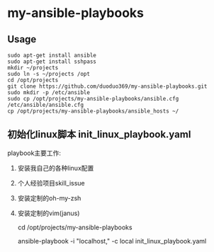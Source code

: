 my-ansible-playbooks
===

Usage
---

    sudo apt-get install ansible
    sudo apt-get install sshpass
    mkdir ~/projects
    sudo ln -s ~/projects /opt
    cd /opt/projects
    git clone https://github.com/duoduo369/my-ansible-playbooks.git
    sudo mkdir -p /etc/ansible
    sudo cp /opt/projects/my-ansible-playbooks/ansible.cfg /etc/ansible/ansible.cfg
    cp /opt/projects/my-ansible-playbooks/ansible_hosts ~/

初始化linux脚本 init_linux_playbook.yaml
---

playbook主要工作:

1. 安装我自己的各种linux配置
2. 个人经验项目skill_issue
3. 安装定制的oh-my-zsh
4. 安装定制的vim(janus)


    cd /opt/projects/my-ansible-playbooks

    ansible-playbook -i "localhost," -c local init_linux_playbook.yaml
